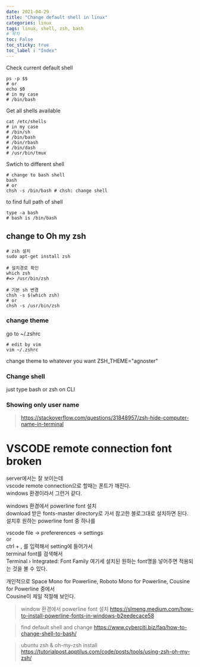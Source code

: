```yaml
---
date: 2021-04-29
title: "Change default shell in linux"
categories: linux
tags: linux, shell, zsh, bash
# 목차
toc: False  
toc_sticky: true 
toc_label : "Index"
---
```


Check current default shell
```
ps -p $$
# or
echo $0
# in my case
# /bin/bash
```

Get all shells available
```
cat /etc/shells
# in my case
# /bin/sh
# /bin/bash
# /bin/rbash
# /bin/dash
# /usr/bin/tmux
```

Swtich to different shell
```
# change to bash shell
bash
# or
chsh -s /bin/bash # chsh: change shell
```
to find full path of shell
```
type -a bash
# bash is /bin/bash
```

## change to Oh my zsh
```
# zsh 설치
sudo apt-get install zsh

# 설치경로 확인
which zsh
#=> /usr/bin/zsh

# 기본 sh 변경
chsh -s $(which zsh)
# or
chsh -s /usr/bin/zsh
```

### change theme
go to ~/.zshrc

```
# edit by vim
vim ~/.zshrc
```

change theme to whatever you want
ZSH_THEME="agnoster"

### Change shell
just type
bash or zsh on CLI

### Showing only user name


> <https://stackoverflow.com/questions/31848957/zsh-hide-computer-name-in-terminal>


# VSCODE remote connection font broken
server에서는 잘 보이는데  
vscode remote connection으로 할때는 폰트가 깨진다.  
windows 환경이라서 그런거 같다.  

windows 환경에서 powerline font 설치  
download 받은 fonts-master directory로 가서 참고한 블로그대로 설치하면 된다.  
설치후 원하는 powerline font 중 하나를

vscode file -> prefererences -> settings  
or  
ctrl + ,
를 입력해서 setting에 들어가서  
terminal font를 검색해서  
Terminal › Integrated: Font Family
여기세 설치된 원하는 font명을 넣어주면 적용되는 것을 볼 수 있다.


개인적으로 Space Mono for Powerline, Roboto Mono for Powerline, Cousine for Powerline 중에서   
Cousine이 제일 적절해 보인다.


>window 환경에서 powerline font 설치  <https://slmeng.medium.com/how-to-install-powerline-fonts-in-windows-b2eedecace58>


> find default shell and change   <https://www.cyberciti.biz/faq/how-to-change-shell-to-bash/>

> ubuntu zsh & oh-my-zsh install <https://tutorialpost.apptilus.com/code/posts/tools/using-zsh-oh-my-zsh/>
